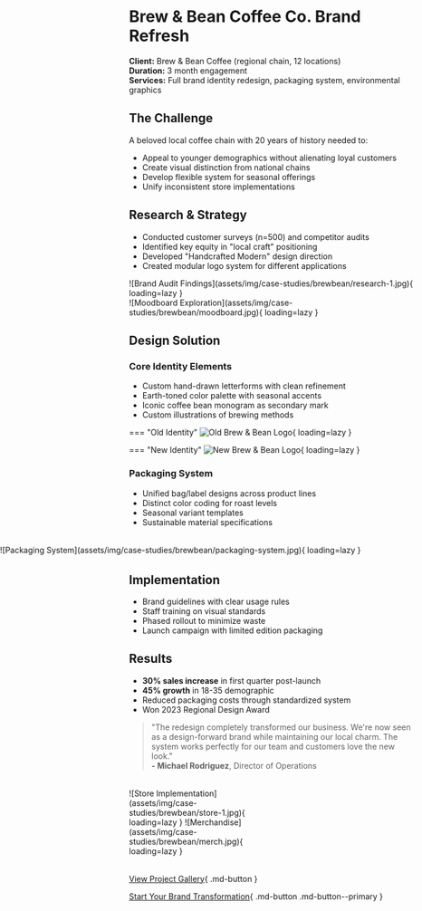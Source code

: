 # Brew & Bean Coffee Co. Brand Refresh

**Client:** Brew & Bean Coffee (regional chain, 12 locations)  
**Duration:** 3 month engagement  
**Services:** Full brand identity redesign, packaging system, environmental graphics  

## The Challenge

A beloved local coffee chain with 20 years of history needed to:
- Appeal to younger demographics without alienating loyal customers
- Create visual distinction from national chains
- Develop flexible system for seasonal offerings
- Unify inconsistent store implementations

## Research & Strategy

- Conducted customer surveys (n=500) and competitor audits
- Identified key equity in "local craft" positioning
- Developed "Handcrafted Modern" design direction
- Created modular logo system for different applications

<div class="gallery-grid" markdown>
<div class="gallery-item" markdown>
![Brand Audit Findings](assets/img/case-studies/brewbean/research-1.jpg){ loading=lazy }
</div>

<div class="gallery-item" markdown>
![Moodboard Exploration](assets/img/case-studies/brewbean/moodboard.jpg){ loading=lazy }
</div>
</div>

## Design Solution

### Core Identity Elements
- Custom hand-drawn letterforms with clean refinement
- Earth-toned color palette with seasonal accents
- Iconic coffee bean monogram as secondary mark
- Custom illustrations of brewing methods

=== "Old Identity"
    ![Old Brew & Bean Logo](assets/img/case-studies/brewbean/old-logo.jpg){ loading=lazy }

=== "New Identity"
    ![New Brew & Bean Logo](assets/img/case-studies/brewbean/new-logo.jpg){ loading=lazy }

### Packaging System
- Unified bag/label designs across product lines
- Distinct color coding for roast levels
- Seasonal variant templates
- Sustainable material specifications

<div class="full-bleed" markdown>
![Packaging System](assets/img/case-studies/brewbean/packaging-system.jpg){ loading=lazy }
</div>

## Implementation

- Brand guidelines with clear usage rules
- Staff training on visual standards
- Phased rollout to minimize waste
- Launch campaign with limited edition packaging

## Results

- **30% sales increase** in first quarter post-launch
- **45% growth** in 18-35 demographic
- Reduced packaging costs through standardized system
- Won 2023 Regional Design Award

> "The redesign completely transformed our business. We're now seen as a design-forward brand while maintaining our local charm. The system works perfectly for our team and customers love the new look."  
> **- Michael Rodriguez**, Director of Operations

<div class="testimonial-gallery" markdown>
![Store Implementation](assets/img/case-studies/brewbean/store-1.jpg){ loading=lazy }
![Merchandise](assets/img/case-studies/brewbean/merch.jpg){ loading=lazy }
</div>

[View Project Gallery](/projects/brewbean){ .md-button }

[Start Your Brand Transformation](/contact){ .md-button .md-button--primary }

<style>
.full-bleed {
  width: 100vw;
  position: relative;
  left: 50%;
  right: 50%;
  margin-left: -50vw;
  margin-right: -50vw;
  margin-top: 2rem;
  margin-bottom: 2rem;
}

.full-bleed img {
  width: 100%;
  max-height: 500px;
  object-fit: cover;
}

.testimonial-gallery {
  display: grid;
  grid-template-columns: repeat(2, 1fr);
  gap: 1rem;
  margin: 2rem 0;
}

@media (max-width: 768px) {
  .full-bleed {
    width: 100%;
    left: auto;
    right: auto;
    margin-left: 0;
    margin-right: 0;
  }
  
  .testimonial-gallery {
    grid-template-columns: 1fr;
  }
}
</style>